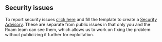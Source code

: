 ## Security issues

To report security issues [click here](https://github.com/Roam-Research/issues/security/advisories/new) and fill the template to create a [Security Advisory](https://help.github.com/en/github/managing-security-vulnerabilities/about-github-security-advisories). These are separate from public issues in that only you and the Roam team can see them, which allows us to work on fixing the problem without publicizing it further for exploitation.
